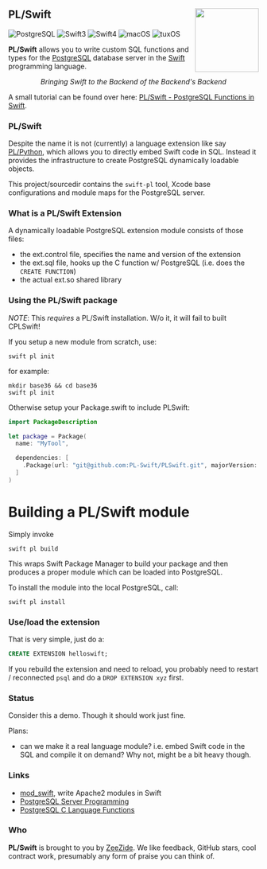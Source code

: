 <h2>PL/Swift
  <img src="http://zeezide.com/img/plswift.svg"
       align="right" width="128" height="128" />
</h2>

![PostgreSQL](https://img.shields.io/badge/postgresql-10-yellow.svg)
![Swift3](https://img.shields.io/badge/swift-3-blue.svg)
![Swift4](https://img.shields.io/badge/swift-4-blue.svg)
![macOS](https://img.shields.io/badge/os-macOS-green.svg?style=flat)
![tuxOS](https://img.shields.io/badge/os-tuxOS-green.svg?style=flat)


**PL/Swift** allows you to write custom SQL functions and types
for the
[PostgreSQL](https://www.postgresql.org) database server
in the 
[Swift](http://swift.org/)
programming language.

<center><i>Bringing Swift to the Backend of the Backend's Backend</i></center>

A small tutorial can be found over here:
[PL/Swift - PostgreSQL Functions in Swift](http://www.alwaysrightinstitute.com/plswift/).

### PL/Swift

Despite the name it is not (currently) a language extension like say
[PL/Python](https://www.postgresql.org/docs/current/static/plpython.html),
which allows you to directly embed Swift code in SQL.
Instead it provides the infrastructure to create PostgreSQL
dynamically loadable objects.

This project/sourcedir contains the `swift-pl` tool,
Xcode base configurations and module maps for the PostgreSQL server.


### What is a PL/Swift Extension

A dynamically loadable PostgreSQL extension module consists of those files:

- the ext.control file, specifies the name and version of the extension
- the ext.sql file, hooks up the C function w/ PostgreSQL
  (i.e. does the `CREATE FUNCTION`)
- the actual ext.so shared library


### Using the PL/Swift package

*NOTE*: This *requires* a PL/Swift installation. W/o it, it will
        fail to built CPLSwift!

If you setup a new module from scratch, use:

    swift pl init
    
for example:

    mkdir base36 && cd base36
    swift pl init

Otherwise setup your Package.swift to include PLSwift:

```Swift
import PackageDescription

let package = Package(
  name: "MyTool",

  dependencies: [
    .Package(url: "git@github.com:PL-Swift/PLSwift.git", majorVersion: 0),
  ]
)
```


# Building a PL/Swift module

Simply invoke

    swift pl build

This wraps Swift Package Manager to build your package
and then produces a proper module which can be loaded
into PostgreSQL.

To install the module into the local PostgreSQL, call:

    swift pl install


### Use/load the extension

That is very simple, just do a:

```sql
CREATE EXTENSION helloswift;
```

If you rebuild the extension and need to reload, you probably need to
restart / reconnected
`psql` and do a `DROP EXTENSION xyz` first.


### Status

Consider this a demo. Though it should work just fine.

Plans:

- can we make it a real language module? i.e. embed Swift code in the
  SQL and compile it on demand? Why not, might be a bit heavy though.

### Links

- [mod_swift](http://mod-swift.org/), write Apache2 modules in Swift
- [PostgreSQL Server Programming](https://www.postgresql.org/docs/current/static/server-programming.html)
- [PostgreSQL C Language Functions](https://www.postgresql.org/docs/current/static/xfunc-c.html)

### Who

**PL/Swift** is brought to you by
[ZeeZide](http://zeezide.de).
We like feedback, GitHub stars, cool contract work,
presumably any form of praise you can think of.
